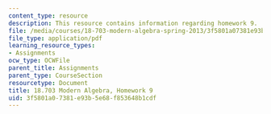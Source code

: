 ```yaml
---
content_type: resource
description: This resource contains information regarding homework 9.
file: /media/courses/18-703-modern-algebra-spring-2013/3f5801a07381e93b5e68f853648b1cdf_MIT18_703S13_h9.pdf
file_type: application/pdf
learning_resource_types:
- Assignments
ocw_type: OCWFile
parent_title: Assignments
parent_type: CourseSection
resourcetype: Document
title: 18.703 Modern Algebra, Homework 9
uid: 3f5801a0-7381-e93b-5e68-f853648b1cdf
---
```


